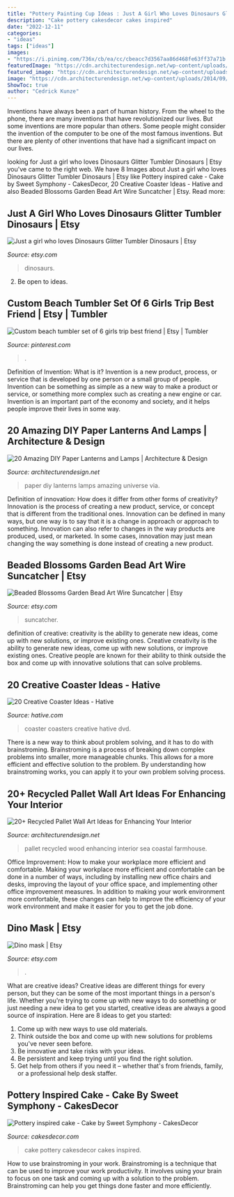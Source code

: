 ```yaml
---
title: "Pottery Painting Cup Ideas : Just A Girl Who Loves Dinosaurs Glitter Tumbler Dinosaurs"
description: "Cake pottery cakesdecor cakes inspired"
date: "2022-12-11"
categories:
- "ideas"
tags: ["ideas"]
images:
- "https://i.pinimg.com/736x/cb/ea/cc/cbeacc7d3567aa86d468fe63ff37a71b.jpg"
featuredImage: "https://cdn.architecturendesign.net/wp-content/uploads/2015/06/AD-Pallet-Wall-Art-14.jpg"
featured_image: "https://cdn.architecturendesign.net/wp-content/uploads/2014/09/1091.jpg"
image: "https://cdn.architecturendesign.net/wp-content/uploads/2014/09/1091.jpg"
ShowToc: true
author: "Cedrick Kunze"
---
```



Inventions have always been a part of human history. From the wheel to the phone, there are many inventions that have revolutionized our lives. But some inventions are more popular than others. Some people might consider the invention of the computer to be one of the most famous inventions. But there are plenty of other inventions that have had a significant impact on our lives.

	

		
looking for Just a girl who loves Dinosaurs Glitter Tumbler Dinosaurs | Etsy you've came to the right web. We have 8 Images about Just a girl who loves Dinosaurs Glitter Tumbler Dinosaurs | Etsy like Pottery inspired cake - Cake by Sweet Symphony - CakesDecor, 20 Creative Coaster Ideas - Hative and also Beaded Blossoms Garden Bead Art Wire Suncatcher | Etsy. Read more:
		
    
## Just A Girl Who Loves Dinosaurs Glitter Tumbler Dinosaurs | Etsy

<img loading=lazy src="https://i.etsystatic.com/21050038/r/il/87b67a/2821473442/il_1588xN.2821473442_pp1c.jpg" onerror="this.onerror=null;this.src='https://tse1.mm.bing.net/th?id=OIP.EUxovaTkmg_0Hu7HHw5RIAHaJ3&amp;pid=15.1';" alt="Just a girl who loves Dinosaurs Glitter Tumbler Dinosaurs | Etsy">

_Source: etsy.com_

>dinosaurs. 

	

2. Be open to ideas.

    
## Custom Beach Tumbler Set Of 6 Girls Trip Best Friend | Etsy | Tumbler

<img loading=lazy src="https://i.pinimg.com/736x/cb/ea/cc/cbeacc7d3567aa86d468fe63ff37a71b.jpg" onerror="this.onerror=null;this.src='https://tse1.mm.bing.net/th?id=OIP.sWWWYKzUn6-K_Lx9JJlkLwHaJ4&amp;pid=15.1';" alt="Custom beach tumbler set of 6 girls trip best friend | Etsy | Tumbler">

_Source: pinterest.com_

>. 

	

Definition of Invention: What is it?
Invention is a new product, process, or service that is developed by one person or a small group of people. Invention can be something as simple as a new way to make a product or service, or something more complex such as creating a new engine or car. Invention is an important part of the economy and society, and it helps people improve their lives in some way.

    
## 20 Amazing DIY Paper Lanterns And Lamps | Architecture &amp; Design

<img loading=lazy src="https://cdn.architecturendesign.net/wp-content/uploads/2014/09/1091.jpg" onerror="this.onerror=null;this.src='https://tse3.mm.bing.net/th?id=OIP.WrUfOxVTtXIVcE1IUKG5vQHaNQ&amp;pid=15.1';" alt="20 Amazing DIY Paper Lanterns and Lamps | Architecture &amp; Design">

_Source: architecturendesign.net_

>paper diy lanterns lamps amazing universe via. 

	

Definition of innovation: How does it differ from other forms of creativity?
Innovation is the process of creating a new product, service, or concept that is different from the traditional ones. Innovation can be defined in many ways, but one way is to say that it is a change in approach or approach to something. Innovation can also refer to changes in the way products are produced, used, or marketed. In some cases, innovation may just mean changing the way something is done instead of creating a new product.

    
## Beaded Blossoms Garden Bead Art Wire Suncatcher | Etsy

<img loading=lazy src="https://i.etsystatic.com/6480841/r/il/88e160/269883820/il_1588xN.269883820.jpg" onerror="this.onerror=null;this.src='https://tse3.mm.bing.net/th?id=OIP.ON7cv0gcUSSnHvHZKKPTFQHaLE&amp;pid=15.1';" alt="Beaded Blossoms Garden Bead Art Wire Suncatcher | Etsy">

_Source: etsy.com_

>suncatcher. 

	

definition of creative: creativity is the ability to generate new ideas, come up with new solutions, or improve existing ones.
Creative creativity is the ability to generate new ideas, come up with new solutions, or improve existing ones. Creative people are known for their ability to think outside the box and come up with innovative solutions that can solve problems.

    
## 20 Creative Coaster Ideas - Hative

<img loading=lazy src="https://hative.com/wp-content/uploads/2014/11/coaster-ideas/dvd-coasters.jpg" onerror="this.onerror=null;this.src='https://tse3.mm.bing.net/th?id=OIP.f_KKVeUWItpW27-U2VDsRwHaJ3&amp;pid=15.1';" alt="20 Creative Coaster Ideas - Hative">

_Source: hative.com_

>coaster coasters creative hative dvd. 

	

There is a new way to think about problem solving, and it has to do with brainstroming. Brainstroming is a process of breaking down complex problems into smaller, more manageable chunks. This allows for a more efficient and effective solution to the problem. By understanding how brainstroming works, you can apply it to your own problem solving process.

    
## 20+ Recycled Pallet Wall Art Ideas For Enhancing Your Interior

<img loading=lazy src="https://cdn.architecturendesign.net/wp-content/uploads/2015/06/AD-Pallet-Wall-Art-14.jpg" onerror="this.onerror=null;this.src='https://tse4.mm.bing.net/th?id=OIP.ZEvAOThnjVQaw_KjwxcIxgHaJ4&amp;pid=15.1';" alt="20+ Recycled Pallet Wall Art Ideas for Enhancing Your Interior">

_Source: architecturendesign.net_

>pallet recycled wood enhancing interior sea coastal farmhouse. 

	

Office Improvement: How to make your workplace more efficient and comfortable.
Making your workplace more efficient and comfortable can be done in a number of ways, including by installing new office chairs and desks, improving the layout of your office space, and implementing other office improvement measures. In addition to making your work environment more comfortable, these changes can help to improve the efficiency of your work environment and make it easier for you to get the job done.

    
## Dino Mask | Etsy

<img loading=lazy src="https://i.etsystatic.com/24585237/r/il/be3fd8/2842120240/il_fullxfull.2842120240_e2rv.jpg" onerror="this.onerror=null;this.src='https://tse2.mm.bing.net/th?id=OIP.BKWUeF9DpaZE9NOdcBy9zgHaJ4&amp;pid=15.1';" alt="Dino mask | Etsy">

_Source: etsy.com_

>. 

	

What are creative ideas?
Creative ideas are different things for every person, but they can be some of the most important things in a person's life. Whether you're trying to come up with new ways to do something or just needing a new idea to get you started, creative ideas are always a good source of inspiration. Here are 8 ideas to get you started: 
1. Come up with new ways to use old materials.
2. Think outside the box and come up with new solutions for problems you've never seen before.
3. Be innovative and take risks with your ideas.
4. Be persistent and keep trying until you find the right solution. 
5. Get help from others if you need it – whether that's from friends, family, or a professional help desk staffer. 

    
## Pottery Inspired Cake - Cake By Sweet Symphony - CakesDecor

<img loading=lazy src="https://pic.cakesdecor.com/m/scvo8gyq0yav9gkppw4x.jpg" onerror="this.onerror=null;this.src='https://tse1.mm.bing.net/th?id=OIP.PTWhgjXbTRMwRYaisZ2jtAHaK0&amp;pid=15.1';" alt="Pottery inspired cake - Cake by Sweet Symphony - CakesDecor">

_Source: cakesdecor.com_

>cake pottery cakesdecor cakes inspired. 

	

How to use brainstroming in your work.
Brainstroming is a technique that can be used to improve your work productivity. It involves using your brain to focus on one task and coming up with a solution to the problem. Brainstroming can help you get things done faster and more efficiently.

